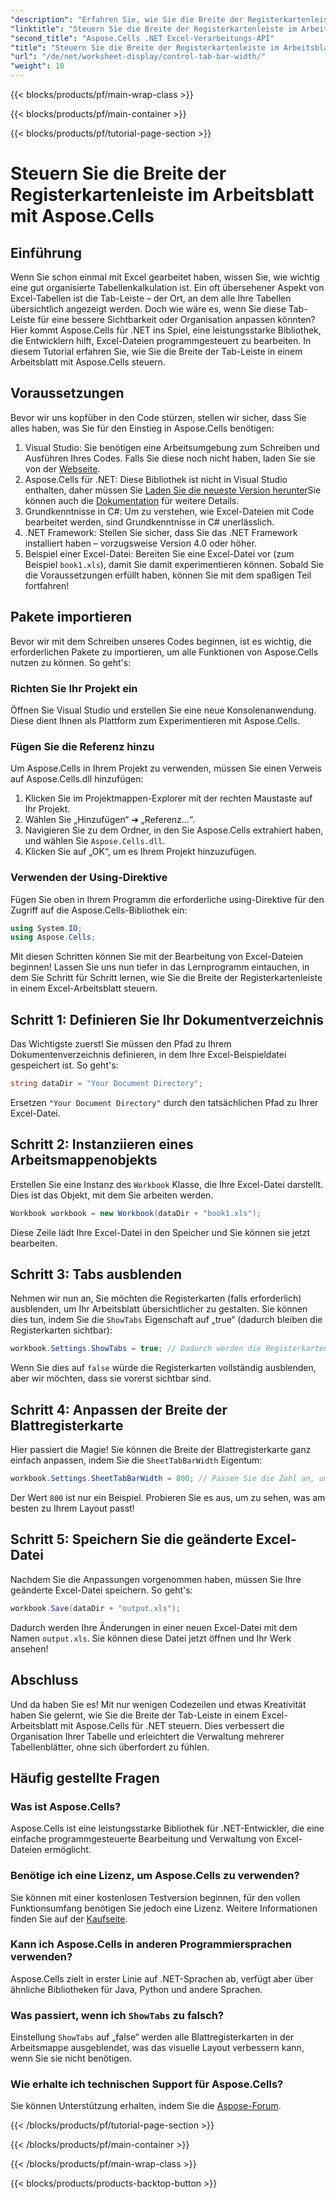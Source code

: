 ```yaml
---
"description": "Erfahren Sie, wie Sie die Breite der Registerkartenleiste in Excel-Arbeitsblättern mit Aspose.Cells für .NET steuern – eine Schritt-für-Schritt-Anleitung mit nützlichen Beispielen."
"linktitle": "Steuern Sie die Breite der Registerkartenleiste im Arbeitsblatt mit Aspose.Cells"
"second_title": "Aspose.Cells .NET Excel-Verarbeitungs-API"
"title": "Steuern Sie die Breite der Registerkartenleiste im Arbeitsblatt mit Aspose.Cells"
"url": "/de/net/worksheet-display/control-tab-bar-width/"
"weight": 10
---
```


{{< blocks/products/pf/main-wrap-class >}}

{{< blocks/products/pf/main-container >}}

{{< blocks/products/pf/tutorial-page-section >}}

# Steuern Sie die Breite der Registerkartenleiste im Arbeitsblatt mit Aspose.Cells

## Einführung
Wenn Sie schon einmal mit Excel gearbeitet haben, wissen Sie, wie wichtig eine gut organisierte Tabellenkalkulation ist. Ein oft übersehener Aspekt von Excel-Tabellen ist die Tab-Leiste – der Ort, an dem alle Ihre Tabellen übersichtlich angezeigt werden. Doch wie wäre es, wenn Sie diese Tab-Leiste für eine bessere Sichtbarkeit oder Organisation anpassen könnten? Hier kommt Aspose.Cells für .NET ins Spiel, eine leistungsstarke Bibliothek, die Entwicklern hilft, Excel-Dateien programmgesteuert zu bearbeiten. In diesem Tutorial erfahren Sie, wie Sie die Breite der Tab-Leiste in einem Arbeitsblatt mit Aspose.Cells steuern. 
## Voraussetzungen
Bevor wir uns kopfüber in den Code stürzen, stellen wir sicher, dass Sie alles haben, was Sie für den Einstieg in Aspose.Cells benötigen:
1. Visual Studio: Sie benötigen eine Arbeitsumgebung zum Schreiben und Ausführen Ihres Codes. Falls Sie diese noch nicht haben, laden Sie sie von der [Webseite](https://visualstudio.microsoft.com/).
2. Aspose.Cells für .NET: Diese Bibliothek ist nicht in Visual Studio enthalten, daher müssen Sie [Laden Sie die neueste Version herunter](https://releases.aspose.com/cells/net/)Sie können auch die [Dokumentation](https://reference.aspose.com/cells/net/) für weitere Details.
3. Grundkenntnisse in C#: Um zu verstehen, wie Excel-Dateien mit Code bearbeitet werden, sind Grundkenntnisse in C# unerlässlich.
4. .NET Framework: Stellen Sie sicher, dass Sie das .NET Framework installiert haben – vorzugsweise Version 4.0 oder höher.
5. Beispiel einer Excel-Datei: Bereiten Sie eine Excel-Datei vor (zum Beispiel `book1.xls`), damit Sie damit experimentieren können.
Sobald Sie die Voraussetzungen erfüllt haben, können Sie mit dem spaßigen Teil fortfahren!
## Pakete importieren
Bevor wir mit dem Schreiben unseres Codes beginnen, ist es wichtig, die erforderlichen Pakete zu importieren, um alle Funktionen von Aspose.Cells nutzen zu können. So geht's:
### Richten Sie Ihr Projekt ein
Öffnen Sie Visual Studio und erstellen Sie eine neue Konsolenanwendung. Diese dient Ihnen als Plattform zum Experimentieren mit Aspose.Cells.
### Fügen Sie die Referenz hinzu
Um Aspose.Cells in Ihrem Projekt zu verwenden, müssen Sie einen Verweis auf Aspose.Cells.dll hinzufügen:
1. Klicken Sie im Projektmappen-Explorer mit der rechten Maustaste auf Ihr Projekt.
2. Wählen Sie „Hinzufügen“ ➜ „Referenz…“.
3. Navigieren Sie zu dem Ordner, in den Sie Aspose.Cells extrahiert haben, und wählen Sie `Aspose.Cells.dll`.
4. Klicken Sie auf „OK“, um es Ihrem Projekt hinzuzufügen.
### Verwenden der Using-Direktive
Fügen Sie oben in Ihrem Programm die erforderliche using-Direktive für den Zugriff auf die Aspose.Cells-Bibliothek ein:
```csharp
using System.IO;
using Aspose.Cells;
```
Mit diesen Schritten können Sie mit der Bearbeitung von Excel-Dateien beginnen!
Lassen Sie uns nun tiefer in das Lernprogramm eintauchen, in dem Sie Schritt für Schritt lernen, wie Sie die Breite der Registerkartenleiste in einem Excel-Arbeitsblatt steuern.
## Schritt 1: Definieren Sie Ihr Dokumentverzeichnis
Das Wichtigste zuerst! Sie müssen den Pfad zu Ihrem Dokumentenverzeichnis definieren, in dem Ihre Excel-Beispieldatei gespeichert ist. So geht's:
```csharp
string dataDir = "Your Document Directory";
```
Ersetzen `"Your Document Directory"` durch den tatsächlichen Pfad zu Ihrer Excel-Datei.
## Schritt 2: Instanziieren eines Arbeitsmappenobjekts
Erstellen Sie eine Instanz des `Workbook` Klasse, die Ihre Excel-Datei darstellt. Dies ist das Objekt, mit dem Sie arbeiten werden.
```csharp
Workbook workbook = new Workbook(dataDir + "book1.xls");
```
Diese Zeile lädt Ihre Excel-Datei in den Speicher und Sie können sie jetzt bearbeiten.
## Schritt 3: Tabs ausblenden
Nehmen wir nun an, Sie möchten die Registerkarten (falls erforderlich) ausblenden, um Ihr Arbeitsblatt übersichtlicher zu gestalten. Sie können dies tun, indem Sie die `ShowTabs` Eigenschaft auf „true“ (dadurch bleiben die Registerkarten sichtbar):
```csharp
workbook.Settings.ShowTabs = true; // Dadurch werden die Registerkarten nicht ausgeblendet, aber es ist eine gute Erinnerung daran!
```
Wenn Sie dies auf `false` würde die Registerkarten vollständig ausblenden, aber wir möchten, dass sie vorerst sichtbar sind.
## Schritt 4: Anpassen der Breite der Blattregisterkarte
Hier passiert die Magie! Sie können die Breite der Blattregisterkarte ganz einfach anpassen, indem Sie die `SheetTabBarWidth` Eigentum:
```csharp
workbook.Settings.SheetTabBarWidth = 800; // Passen Sie die Zahl an, um die Breite zu ändern
```
Der Wert `800` ist nur ein Beispiel. Probieren Sie es aus, um zu sehen, was am besten zu Ihrem Layout passt!
## Schritt 5: Speichern Sie die geänderte Excel-Datei
Nachdem Sie die Anpassungen vorgenommen haben, müssen Sie Ihre geänderte Excel-Datei speichern. So geht's:
```csharp
workbook.Save(dataDir + "output.xls");
```
Dadurch werden Ihre Änderungen in einer neuen Excel-Datei mit dem Namen `output.xls`. Sie können diese Datei jetzt öffnen und Ihr Werk ansehen!
## Abschluss
Und da haben Sie es! Mit nur wenigen Codezeilen und etwas Kreativität haben Sie gelernt, wie Sie die Breite der Tab-Leiste in einem Excel-Arbeitsblatt mit Aspose.Cells für .NET steuern. Dies verbessert die Organisation Ihrer Tabelle und erleichtert die Verwaltung mehrerer Tabellenblätter, ohne sich überfordert zu fühlen. 
## Häufig gestellte Fragen
### Was ist Aspose.Cells?
Aspose.Cells ist eine leistungsstarke Bibliothek für .NET-Entwickler, die eine einfache programmgesteuerte Bearbeitung und Verwaltung von Excel-Dateien ermöglicht.
### Benötige ich eine Lizenz, um Aspose.Cells zu verwenden?
Sie können mit einer kostenlosen Testversion beginnen, für den vollen Funktionsumfang benötigen Sie jedoch eine Lizenz. Weitere Informationen finden Sie auf der [Kaufseite](https://purchase.aspose.com/buy).
### Kann ich Aspose.Cells in anderen Programmiersprachen verwenden?
Aspose.Cells zielt in erster Linie auf .NET-Sprachen ab, verfügt aber über ähnliche Bibliotheken für Java, Python und andere Sprachen.
### Was passiert, wenn ich `ShowTabs` zu falsch?
Einstellung `ShowTabs` auf „false“ werden alle Blattregisterkarten in der Arbeitsmappe ausgeblendet, was das visuelle Layout verbessern kann, wenn Sie sie nicht benötigen.
### Wie erhalte ich technischen Support für Aspose.Cells?
Sie können Unterstützung erhalten, indem Sie die [Aspose-Forum](https://forum.aspose.com/c/cells/9).


{{< /blocks/products/pf/tutorial-page-section >}}

{{< /blocks/products/pf/main-container >}}

{{< /blocks/products/pf/main-wrap-class >}}

{{< blocks/products/products-backtop-button >}}